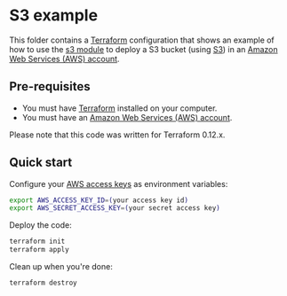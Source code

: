 # S3 example

This folder contains a [Terraform](https://www.terraform.io/) configuration that shows an example of how to use the [s3 module](../../modules/data-stores/s3) to deploy a S3 bucket (using [S3](https://aws.amazon.com/s3/)) in an [Amazon Web Services (AWS) account](http://aws.amazon.com/).

## Pre-requisites

* You must have [Terraform](https://www.terraform.io/) installed on your computer.
* You must have an [Amazon Web Services (AWS) account](http://aws.amazon.com/).

Please note that this code was written for Terraform 0.12.x.

## Quick start

Configure your [AWS access keys](http://docs.aws.amazon.com/general/latest/gr/aws-sec-cred-types.html#access-keys-and-secret-access-keys) as environment variables:

```bash
export AWS_ACCESS_KEY_ID=(your access key id)
export AWS_SECRET_ACCESS_KEY=(your secret access key)
```

Deploy the code:

```bash
terraform init
terraform apply
```

Clean up when you're done:

```bash
terraform destroy
```
